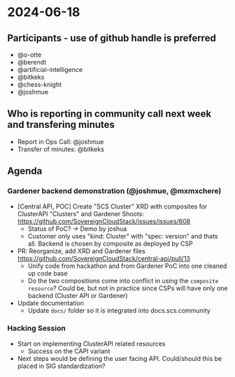 # 2024-06-18

## Participants - use of github handle is preferred

- @o-otte
- @berendt
- @artificial-intelligence
- @bitkeks
- @chess-knight
- @joshmue


## Who is reporting in community call next week and transfering minutes

- Report in Ops Call: @joshmue
- Transfer of minutes: @bitkeks


## Agenda

### Gardener backend demonstration (@joshmue, @mxmxchere)

* [Central API, POC] Create "SCS Cluster" XRD with composites for ClusterAPI "Clusters" and Gardener Shoots: https://github.com/SovereignCloudStack/issues/issues/608
    * Status of PoC? -> Demo by joshua
    * Customer only uses "kind: Cluster" with "spec: version" and thats all. Backend is chosen by composite as deployed by CSP
* PR: Reorganize, add XRD and Gardener files https://github.com/SovereignCloudStack/central-api/pull/13
    * Unify code from hackathon and from Gardener PoC into one cleaned up code base
    * Do the two compositions come into conflict in using the `composite resource`? Could be, but not in practice since CSPs will have only one backend (Cluster API or Gardener)
* Update documentation
    * Update `docs/` folder so it is integrated into docs.scs.community

### Hacking Session
- Start on implementing ClusterAPI related resources
    - Success on the CAPI variant
- Next steps would be defining the user facing API. Could/should this be placed in SIG standardization?
